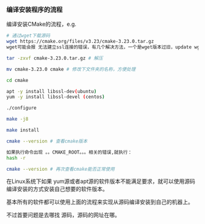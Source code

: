 ### 编译安装程序的流程
编译安装CMake的流程，e.g.
```bash
# 通过wget下载源码
wget https://cmake.org/files/v3.23/cmake-3.23.0.tar.gz 
wget可能会报 无法建立ssl连接的错误，有几个解决方法，一个是wget版本过旧，update wget, 一个是在命令后加 --no-check-certificate,  或者关闭防火墙等

tar -zxvf cmake-3.23.0.tar.gz # 解压

mv cmake-3.23.0 cmake # 修改下文件夹的名称，方便处理

cd cmake

apt -y install libssl-dev(ubuntu)
yum -y install libssl-devel (centos)

./configure

make -j8

make install

cmake --version # 查看cmake版本

如果执行命令出现 。。CMAKE_ROOT。。。相关的错误,就执行：
hash -r

cmake --version # 再次查看cmake能否正常使用
```

在Linux系统下如果 yum源或者apt源的软件版本不能满足要求，就可以使用源码编译安装的方式安装自己想要的软件版本。

基本所有的软件都可以使用上面的流程来实现从源码编译安装到自己的机器上。

不过首要问题是去哪找 源码，源码的网址在哪。
